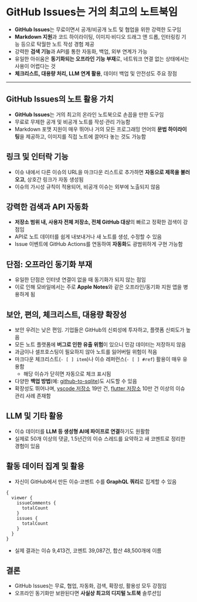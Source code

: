 # GitHub Issues는 거의 최고의 노트북임


* **GitHub Issues**는 무료이면서 공개/비공개 노트 및 협업을 위한 강력한 도구임
* **Markdown 지원**과 코드 하이라이팅, 이미지·비디오 드래그 앤 드롭, 인터링킹 기능 등으로 탁월한 노트 작성 경험 제공
* 강력한 **검색 기능**과 API를 통한 자동화, 백업, 외부 연계가 가능
* 유일한 아쉬움은 **동기화되는 오프라인 기능 부재**로, 네트워크 연결 없는 상태에서는 사용이 어렵다는 것
* **체크리스트, 대용량 처리, LLM 연계 활용**, 데이터 백업 및 안전성도 주요 장점

---

GitHub Issues의 노트 활용 가치
-----------------------

* **GitHub Issues**는 거의 최고의 온라인 노트북으로 손꼽을 만한 도구임
* 무료로 무제한 공개 및 비공개 노트를 작성·관리 가능함
* Markdown 포맷 지원이 매우 뛰어나 거의 모든 프로그래밍 언어의 **문법 하이라이팅**을 제공하고, 이미지를 직접 노트에 끌어다 놓는 것도 가능함

링크 및 인터락 기능
-----------

* 이슈 내에서 다른 이슈의 URL을 마크다운 리스트로 추가하면 **자동으로 제목을 불러오고**, 상호간 링크가 자동 생성됨
* 이슈의 가시성 규칙이 적용되어, 비공개 이슈는 외부에 노출되지 않음

강력한 검색과 API 자동화
---------------

* **저장소 범위 내, 사용자 전체 저장소, 전체 GitHub 대상**의 빠르고 정확한 검색이 강점임
* API로 노트 데이터를 쉽게 내보내거나 새 노트를 생성, 수정할 수 있음
* Issue 이벤트에 GitHub Actions를 연동하여 **자동화**도 광범위하게 구현 가능함

단점: 오프라인 동기화 부재
---------------

* 유일한 단점은 인터넷 연결이 없을 때 동기화가 되지 않는 점임
* 이로 인해 모바일에서는 주로 **Apple Notes**와 같은 오프라인/동기화 지원 앱을 병용하게 됨

보안, 편의, 체크리스트, 대용량 확장성
----------------------

* 보안 우려는 낮은 편임. 기업들은 GitHub의 신뢰성에 투자하고, 플랫폼 신뢰도가 높음
* 모든 노트 플랫폼에 **버그로 인한 유출 위험**이 있으니 민감 데이터는 저장하지 않음
* 과금이나 셀프호스팅이 필요하지 않아 노트를 잃어버릴 위험이 적음
* 마크다운 체크리스트(`- [ ] item`)나 이슈 레퍼런스(`- [ ] #ref`) 활용이 매우 유용함
  + 해당 이슈가 닫히면 자동으로 체크 표시됨
* 다양한 **백업 방법**(예: [github-to-sqlite](https://github.com/dogsheep/github-to-sqlite))도 시도할 수 있음
* 확장성도 뛰어나며, [vscode 저장소](https://github.com/microsoft/vscode/issues?q=is%3Aissue) 19만 건, [flutter 저장소](https://github.com/flutter/flutter/issues?q=is%3Aissue) 10만 건 이상의 이슈 관리 사례 존재함

LLM 및 기타 활용
-----------

* 이슈 데이터를 **LLM 등 생성형 AI에 파이프로 연결**하기도 원활함
* 실제로 50개 이상의 댓글, 1.5년간의 이슈 스레드를 요약하고 새 코멘트로 정리한 경험이 있음

활동 데이터 집계 및 활용
--------------

* 자신이 GitHub에서 만든 이슈·코멘트 수를 **GraphQL 쿼리**로 집계할 수 있음

```
{  
  viewer {  
    issueComments {  
      totalCount  
    }  
    issues {  
      totalCount  
    }  
  }  
}  

```

* 실제 결과는 이슈 9,413건, 코멘트 39,087건, 합산 48,500개에 이름

결론
--

* GitHub Issues는 무료, 협업, 자동화, 검색, 확장성, 활용성 모두 강점임
* 오프라인 동기화만 보완된다면 **사실상 최고의 디지털 노트북** 솔루션임
